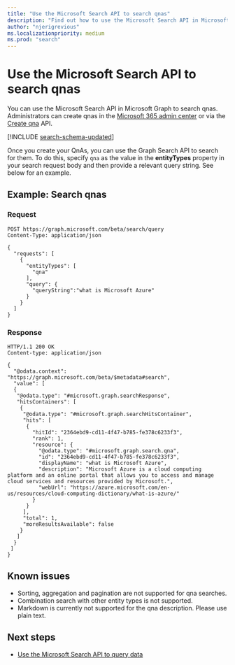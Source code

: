 ```yaml
---
title: "Use the Microsoft Search API to search qnas"
description: "Find out how to use the Microsoft Search API in Microsoft Graph to search qnas."
author: "njerigrevious"
ms.localizationpriority: medium
ms.prod: "search"
---
```


# Use the Microsoft Search API to search qnas

You can use the Microsoft Search API in Microsoft Graph to search qnas. Administrators can create qnas in the [Microsoft 365 admin center](https://admin.microsoft.com/Adminportal/Home#/MicrosoftSearch/qnas) or via the [Create qna](/graph/api/search-searchentity-post-qnas) API.

[!INCLUDE [search-schema-updated](../includes/search-schema-updated.md)]

Once you create your QnAs, you can use the Graph Search API to search for them. To do this, specify `qna` as the value in the **entityTypes** property in your search request body and then provide a relevant query string. See below for an example.

## Example: Search qnas

### Request

```HTTP
POST https://graph.microsoft.com/beta/search/query
Content-Type: application/json

{
  "requests": [
    {
      "entityTypes": [
        "qna"
      ],
      "query": {
        "queryString":"what is Microsoft Azure"
      }
    }
  ]
}
```

### Response

```HTTP
HTTP/1.1 200 OK
Content-type: application/json

{
  "@odata.context": "https://graph.microsoft.com/beta/$metadata#search",
  "value": [
  {
   "@odata.type": "#microsoft.graph.searchResponse",
   "hitsContainers": [
    {
     "@odata.type": "#microsoft.graph.searchHitsContainer",
     "hits": [
      {
        "hitId": "2364ebd9-cd11-4f47-b785-fe378c6233f3",
        "rank": 1,
        "resource": {
          "@odata.type": "#microsoft.graph.search.qna",
          "id": "2364ebd9-cd11-4f47-b785-fe378c6233f3",
          "displayName": "what is Microsoft Azure",
          "description": "Microsoft Azure is a cloud computing platform and an online portal that allows you to access and manage cloud services and resources provided by Microsoft.",
          "webUrl": "https://azure.microsoft.com/en-us/resources/cloud-computing-dictionary/what-is-azure/"
        }
      }
     ],
     "total": 1,
     "moreResultsAvailable": false
    }
   ]
  }
 ]
}
```

## Known issues

- Sorting, aggregation and pagination are not supported for qna searches.
- Combination search with other entity types is not supported. 
- Markdown is currently not supported for the qna description. Please use plain text.

## Next steps

- [Use the Microsoft Search API to query data](/graph/api/resources/search-api-overview)
